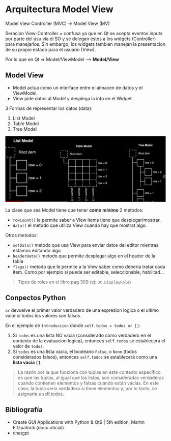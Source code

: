 # Arquitectura Model View

Model View Controller (MVC) -> Model View (MV)

Seracion View-Controller = confusa ya que 
en Qt se acepta eventos inputs por parte del usu
via el SO y se delegan estos a los 
widgets (Controller) para manejarlos. Sin embargo,
los widgets tambien manejan la presentacion
de su propio estado para el usuario (View).

Por lo que en Qt => Model/ViewModel --> **Model/View**

## Model View

* Model actua como un 
interface entre el almacen de datos
y el ViewModel.
* View pide datos al Model y desplega
la info en el Widget.

3 Formas de representar los datos (data):

1. List Model
2. Table Model
3. Tree Model

![dataWays](./imagenes/dataWays.png)

La clase que sea Model tiene que tener **como mínimo** 2 metodos:
* `rowCount()` le permite saber a View items tiene que desplegar/mostrar.
* `data()` el metodo que utiliza View cuando hay que mostrat algo.

Otros metodos:
* `setData()` metodo que usa View para enviar datos del editor mientras estamos editando algo
* `headerData()` metodo que permite desplegar algo en el header de la tabla
* `flags()` metodo que le permite a la View saber como deberia tratar cada item. Como por ejemplo si puede ser
editable, seleccionable, habilitad...

> Tipos de roles en el libro pag 309 (ej: `Qt.DisplayRole`)

## Conpectos Python

`or` devuelve el primer
valor verdadero de una expresion
logica o el ultimo valor si todos
los valores son falsos.

En el ejemplo de `Introduccion`
donde `self.todos = todos or []`:
1. Si `todos` es una lista NO vacia
   (considerado como verdadero en el contexto
    de la evaluacion logica), entonces
`self.todos` se establecerá el valor
de `todos`. 
2. Si `todos` es una lista vacia, el booleano
`False`, o `None` (todos considerados falsos),
entonces `self.todos` se establecerá como
una **lista vacia `[]`**.

> La razón por la que funciona con tuplas 
> en este contexto específico es que las 
> tuplas, al igual que las listas, 
> son consideradas verdaderas cuando 
> contienen elementos y falsas cuando 
> están vacías. En este caso, 
> la tupla sería verdadera si tiene 
> elementos y, por lo tanto, 
> se asignaría a self.todos.


## Bibliografía
* Create GUI Applications with Python & Qt6 
| 5th edition, Martin Fitzpatrick (docu oficial)
* chatgpt
